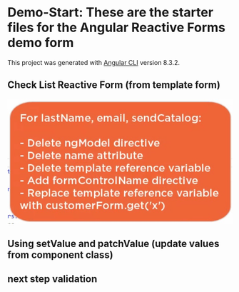 # Demo-Start: These are the starter files for the Angular Reactive Forms demo form

This project was generated with [Angular CLI](https://github.com/angular/angular-cli) version 8.3.2.

## Check List Reactive Form (from template form)

![Check List Reactive Form](src/images/AngularReactiveFormChecks.jpg?raw=true)

## Using setValue and patchValue (update values from component class)

## next step validation
